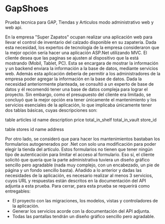 # GapShoes
Prueba tecnica para GAP, Tiendas y Articulos modo administrativo web y web api. 

En la empresa "Super Zapatos" ocupan realizar una aplicación web para llevar el control de inventario del calzado disponible en su zapatería. Dada esta necesidad, los expertos de tecnología de la empresa consideraron que la mejor opción sería hacer una aplicación ASP.Net utilizando MVC. El cliente desea que las paginas se ajusten al dispositivo que la está mostrando (Mobil, Tablet, PC). Esta se encargara de mostrar la información y un backend enviara la información a la base de datos, mediante servicios web. Además esta aplicación debería de permitir a los administradores de la empresa poder agregar la información en la base de datos.
Dada la necesidad anteriormente planteada, se consultó a un experto de base de datos y él recomendó tener una base de datos compleja para lograr el proyecto. Sin embargo, como el presupuesto del cliente era limitado, se concluyó que la mejor opción era tener únicamente el mantenimiento y los servicios esenciales de la aplicación, lo que implicaba únicamente tener dos tablas básicas, cuyas descripciones son:

table articles
id
name
description
price
total_in_shelf
total_in_vault
store_id	

table stores
id
name
address


Por otro lado, se consideró que para hacer los mantenimientos bastaban los formularios autogenerados por .Net con solo una modificación para poder elegir la tienda del artículo. Estos formularios no tienen que tener ningún tipo de autenticación para limitar el acceso al formulario. Eso sí, el cliente solicitó que quería que la parte administrativa tuviera un diseño gráfico sencillo pero agradable (nada muy complejo, con un encabezado, un pie de página y un fondo sencillo basta). Añadido a lo anterior y dadas las necesidades de la aplicación, es necesario realizar al menos 3 servicios, cuyos URL y respuestas están descritos en la documentación del API adjunta a esta prueba.
Para cerrar, para esta prueba se requerirá como entregables:
- El proyecto con las migraciones, los modelos, vistas y controladores de la aplicación.
- Generar los servicios acorde con la documentación del API adjunta.
- Todas las pantallas tendrán un diseño gráfico sencillo pero agradable.
